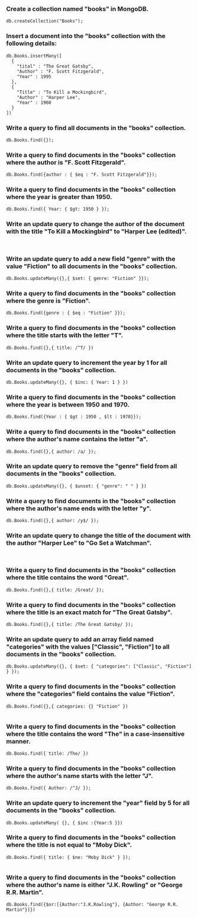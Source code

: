 ### Create a collection named "books" in MongoDB.

```
db.createCollection("Books");
```

### Insert a document into the "books" collection with the following details:

```
db.Books.insertMany([
  {
    "tital" : "The Great Gatsby",
    "Author" : "F. Scott Fitzgerald",
    "Year" : 1995
  },
  {
    "Title" : "To Kill a Mockingbird",
    "Author" : "Harper Lee",
    "Year" : 1960
  }
])
```

### Write a query to find all documents in the "books" collection.

```
db.Books.find({});
```

### Write a query to find documents in the "books" collection where the author is "F. Scott Fitzgerald".

```
db.Books.find({author : { $eq : "F. Scott Fitzgerald"}});
```

### Write a query to find documents in the "books" collection where the year is greater than 1950.

 ```
db.Books.find({ Year: { $gt: 1950 } });
 ```

### Write an update query to change the author of the document with the title "To Kill a Mockingbird" to "Harper Lee (edited)".

 ```


 ```

### Write an update query to add a new field "genre" with the value "Fiction" to all documents in the "books" collection.

```
db.Books.updateMany({},{ $set: { genre: "Fiction" }});
```

### Write a query to find documents in the "books" collection where the genre is "Fiction".

```
db.Books.find({genre : { $eq : "Fiction" }});

```

### Write a query to find documents in the "books" collection where the title starts with the letter "T".

```
db.Books.find({},{ title: /^T/ })

```

### Write an update query to increment the year by 1 for all documents in the "books" collection.

```
db.Books.updateMany({}, { $inc: { Year: 1 } })

```

### Write a query to find documents in the "books" collection where the year is between 1950 and 1970.

 ```
db.Books.find({Year : { $gt : 1950 , $lt : 1970}});

 ```

### Write a query to find documents in the "books" collection where the author's name contains the letter "a".

 ```
db.Books.find({},{ author: /a/ });

 ```

### Write an update query to remove the "genre" field from all documents in the "books" collection.

 ```
db.Books.updateMany({}, { $unset: { "genre": " " } })

 ```

### Write a query to find documents in the "books" collection where the author's name ends with the letter "y".

```
db.Books.find({},{ author: /y$/ });

```

### Write an update query to change the title of the document with the author "Harper Lee" to "Go Set a Watchman".

```


```

### Write a query to find documents in the "books" collection where the title contains the word "Great".

```
db.Books.find({},{ title: /Great/ });

```

### Write a query to find documents in the "books" collection where the title is an exact match for "The Great Gatsby".

```
db.Books.find({},{ title: /The Great Gatsby/ });

```

### Write an update query to add an array field named "categories" with the values ["Classic", "Fiction"] to all documents in the "books" collection.

```
db.Books.updateMany({}, { $set: { "categories": ["Classic", "Fiction"] } });

```

### Write a query to find documents in the "books" collection where the "categories" field contains the value "Fiction".

```
db.Books.find({},{ categories: {} "Fiction" })


```

### Write a query to find documents in the "books" collection where the title contains the word "The" in a case-insensitive manner.

```
db.Books.find({ title: /The/ })

```

### Write a query to find documents in the "books" collection where the author's name starts with the letter "J".

```
db.Books.find({ Author: /^J/ });

```

### Write an update query to increment the "year" field by 5 for all documents in the "books" collection.

```
db.Books.updateMany( {}, { $inc :{Year:5 }})

```


### Write a query to find documents in the "books" collection where the title is not equal to "Moby Dick".

```
db.Books.find({ title: { $ne: "Moby Dick" } });


```

### Write a query to find documents in the "books" collection where the author's name is either "J.K. Rowling" or "George R.R. Martin".

```
db.Books.find({$or:[{Author:"J.K.Rowling"}, {Author: "George R.R. Martin"}]})


```
